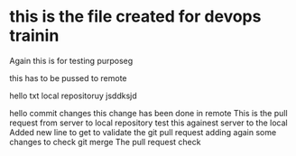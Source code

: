 # this is the file created for devops trainin


Again this is for testing purposeg


this has to be pussed to remote


hello
txt
local repositoruy
jsddksjd 

hello
commit changes
this change has been done in remote
This is the pull request from server to local repository
test this againest server to the local
Added new line to get to validate the git pull request
adding again some changes to check git merge 
The pull request check
